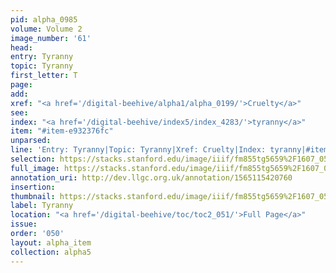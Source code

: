 ```yaml
---
pid: alpha_0985
volume: Volume 2
image_number: '61'
head: 
entry: Tyranny
topic: Tyranny
first_letter: T
page: 
add: 
xref: "<a href='/digital-beehive/alpha1/alpha_0199/'>Cruelty</a>"
see: 
index: "<a href='/digital-beehive/index5/index_4283/'>tyranny</a>"
item: "#item-e932376fc"
unparsed: 
line: 'Entry: Tyranny|Topic: Tyranny|Xref: Cruelty|Index: tyranny|#item-e932376fc'
selection: https://stacks.stanford.edu/image/iiif/fm855tg5659%2F1607_0528/301,651,3048,513/full/0/default.jpg
full_image: https://stacks.stanford.edu/image/iiif/fm855tg5659%2F1607_0528/full/full/0/default.jpg
annotation_uri: http://dev.llgc.org.uk/annotation/1565115420760
insertion: 
thumbnail: https://stacks.stanford.edu/image/iiif/fm855tg5659%2F1607_0528/301,651,600,180/250,/0/default.jpg
label: Tyranny
location: "<a href='/digital-beehive/toc/toc2_051/'>Full Page</a>"
issue: 
order: '050'
layout: alpha_item
collection: alpha5
---
```

